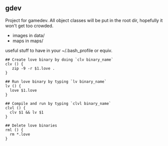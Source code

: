 ## gdev
Project for gamedev. All object classes will be put in the root dir, hopefully it won't get too crowded.

- images in data/
- maps in maps/

useful stuff to have in your ~/.bash_profile or equiv.
```
## Create love binary by doing `clv binary_name`
clv () {
   zip -9 -r $1.love .
}

## Run love binary by typing `lv binary_name`
lv () {
  love $1.love
}

## Compile and run by typing `clvl binary_name`
clvl () {
  clv $1 && lv $1
}

## Delete love binaries
rml () {
  rm *.love
}
```
